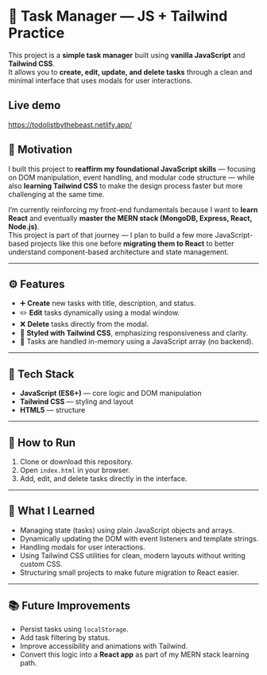 # 📝 Task Manager — JS + Tailwind Practice

This project is a **simple task manager** built using **vanilla JavaScript** and **Tailwind CSS**.  
It allows you to **create, edit, update, and delete tasks** through a clean and minimal interface that uses modals for user interactions.


## Live demo
https://todolistbythebeast.netlify.app/

## 🎯 Motivation

I built this project to **reaffirm my foundational JavaScript skills** — focusing on DOM manipulation, event handling, and modular code structure — while also **learning Tailwind CSS** to make the design process faster but more challenging at the same time.

I’m currently reinforcing my front-end fundamentals because I want to **learn React** and eventually **master the MERN stack (MongoDB, Express, React, Node.js)**.  
This project is part of that journey — I plan to build a few more JavaScript-based projects like this one before **migrating them to React** to better understand component-based architecture and state management.

---

## ⚙️ Features

- ➕ **Create** new tasks with title, description, and status.  
- ✏️ **Edit** tasks dynamically using a modal window.  
- ❌ **Delete** tasks directly from the modal.  
- 🎨 **Styled with Tailwind CSS**, emphasizing responsiveness and clarity.  
- 💾 Tasks are handled in-memory using a JavaScript array (no backend).

---

## 🧩 Tech Stack

- **JavaScript (ES6+)** — core logic and DOM manipulation  
- **Tailwind CSS** — styling and layout  
- **HTML5** — structure 

---

## 🚀 How to Run

1. Clone or download this repository.  
2. Open `index.html` in your browser.  
3. Add, edit, and delete tasks directly in the interface.

---

## 🧠 What I Learned

- Managing state (tasks) using plain JavaScript objects and arrays.  
- Dynamically updating the DOM with event listeners and template strings.  
- Handling modals for user interactions.  
- Using Tailwind CSS utilities for clean, modern layouts without writing custom CSS.  
- Structuring small projects to make future migration to React easier.

---

## 📚 Future Improvements

- Persist tasks using `localStorage`.  
- Add task filtering by status.  
- Improve accessibility and animations with Tailwind.  
- Convert this logic into a **React app** as part of my MERN stack learning path.
